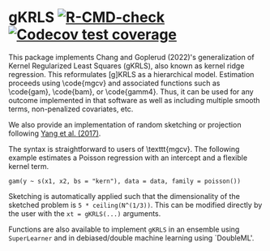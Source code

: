 # gKRLS [![R-CMD-check](https://github.com/mgoplerud/gKRLS/workflows/R-CMD-check/badge.svg)](https://github.com/mgoplerud/gKRLS/actions) [![Codecov test coverage](https://codecov.io/gh/mgoplerud/gKRLS/branch/cran/graph/badge.svg)](https://app.codecov.io/gh/mgoplerud/gKRLS?branch=cran)

This package implements Chang and Goplerud (2022)'s generalization of Kernel Regularized Least Squares (gKRLS), also known as kernel ridge regression. This reformulates [g]KRLS as a hierarchical model. Estimation proceeds using \code{mgcv} and associated functions such as \code{gam}, \code{bam}, or \code{gamm4}. Thus, it can be used for any outcome implemented in that software as well as including multiple smooth terms, non-penalized covariates, etc.

We also provide an implementation of random sketching or projection following [Yang et al. (2017)](https://doi.org/10.1214/16-AOS1472).

The syntax is straightforward to users of \texttt{mgcv}. The following example estimates a Poisson regression with an intercept and a flexible kernel term.

```
gam(y ~ s(x1, x2, bs = "kern"), data = data, family = poisson())
 ```

Sketching is automatically applied such that the dimensionality of the sketched problem is `5 * ceiling(N^(1/3))`. This can be modified directly by the user with the `xt = gKRLS(...)` arguments.

Functions are also available to implement `gKRLS` in an ensemble using `SuperLearner` and in debiased/double machine learning using `DoubleML'.
